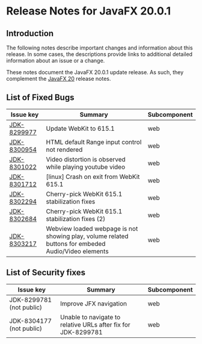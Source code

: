 # Release Notes for JavaFX 20.0.1

## Introduction

The following notes describe important changes and information about this release. In some cases, the descriptions provide links to additional detailed information about an issue or a change.

These notes document the JavaFX 20.0.1 update release. As such, they complement the [JavaFX 20](https://github.com/openjdk/jfx20u/blob/master/doc-files/release-notes-20.md) release notes.

## List of Fixed Bugs

Issue key|Summary|Subcomponent
---------|-------|------------
[JDK-8299977](https://bugs.openjdk.java.net/browse/JDK-8299977)|Update WebKit to 615.1|web
[JDK-8300954](https://bugs.openjdk.java.net/browse/JDK-8300954)|HTML default Range input control not rendered|web
[JDK-8301022](https://bugs.openjdk.java.net/browse/JDK-8301022)|Video distortion is observed while playing youtube video|web
[JDK-8301712](https://bugs.openjdk.java.net/browse/JDK-8301712)|[linux] Crash on exit from WebKit 615.1|web
[JDK-8302294](https://bugs.openjdk.java.net/browse/JDK-8302294)|Cherry-pick WebKit 615.1 stabilization fixes|web
[JDK-8302684](https://bugs.openjdk.java.net/browse/JDK-8302684)|Cherry-pick WebKit 615.1 stabilization fixes (2)|web
[JDK-8303217](https://bugs.openjdk.java.net/browse/JDK-8303217)|Webview loaded webpage is not showing play, volume related buttons for embeded Audio/Video elements|web

## List of Security fixes

Issue key|Summary|Subcomponent
---------|-------|------------
JDK-8299781 (not public)|Improve JFX navigation|web
JDK-8304177 (not public)|Unable to navigate to relative URLs after fix for JDK-8299781|web
